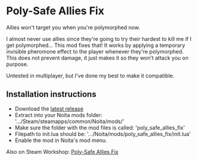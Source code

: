# Poly-Safe Allies Fix

Allies won't target you when you're polymorphed now.

I almost never use allies since they're going to try their hardest to kill me if I get polymorphed... This mod fixes that! It works by applying a temporary invisible pheromone effect to the player whenever they're polymorphed. This does not prevent damage, it just makes it so they won't attack you on purpose.

Untested in multiplayer, but I've done my best to make it compatible.

## Installation instructions

 - Download the [latest release](https://github.com/Mamumimi/noita_poly-safe_allies_fix/releases/tag/v1.0.0)
 - Extract into your Noita mods folder: '.../Steam/steamapps/common/Noita/mods/'
 - Make sure the folder with the mod files is called: 'poly_safe_allies_fix'
 - Filepath to init.lua should be: '.../Noita/mods/poly_safe_allies_fix/init.lua'
 - Enable the mod in Noita's mod menu.

Also on Steam Workshop: [Poly-Safe Allies Fix](https://steamcommunity.com/sharedfiles/filedetails/?id=3561658347)
